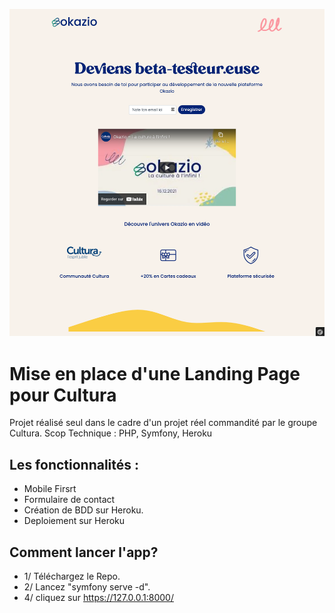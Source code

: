 ![Screenshot](/public/img/screenchot.png)

# Mise en place d'une Landing Page pour Cultura

Projet réalisé seul dans le cadre d'un projet réel commandité par le groupe Cultura.
Scop Technique : PHP, Symfony, Heroku

## Les fonctionnalités :
- Mobile Firsrt
- Formulaire de contact
- Création de BDD sur Heroku.
- Deploiement sur Heroku

## Comment lancer l'app?
- 1/ Téléchargez le Repo.
- 2/ Lancez "symfony serve -d".
- 4/ cliquez sur https://127.0.0.1:8000/

